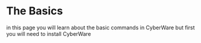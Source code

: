 # **The Basics**
in this page you will learn about the basic commands in CyberWare
but first you will need to install CyberWare

